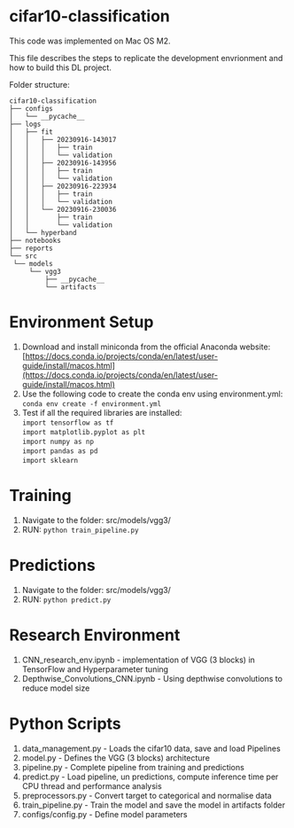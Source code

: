 # cifar10-classification

This code was implemented on Mac OS M2.

This file describes the steps to replicate the development envrionment and how to build this DL project.

Folder structure:

```
cifar10-classification
├── configs
│   └── __pycache__
├── logs
│   ├── fit
│   │   ├── 20230916-143017
│   │   │   ├── train
│   │   │   └── validation
│   │   ├── 20230916-143956
│   │   │   ├── train
│   │   │   └── validation
│   │   ├── 20230916-223934
│   │   │   ├── train
│   │   │   └── validation
│   │   └── 20230916-230036
│   │       ├── train
│   │       └── validation
│   └── hyperband
├── notebooks
├── reports
└── src
 └── models
     └── vgg3
         ├── __pycache__
         └── artifacts
```

# Environment Setup

1.  Download and install miniconda from the official Anaconda website: [https://docs.conda.io/projects/conda/en/latest/user-guide/install/macos.html](https://docs.conda.io/projects/conda/en/latest/user-guide/install/macos.html)
2.  Use the following code to create the conda env using environment.yml:  
    `conda env create -f environment.yml`
3.  Test if all the required libraries are installed:  
    `import tensorflow as tf`  
    `import matplotlib.pyplot as plt`  
    `import numpy as np`  
    `import pandas as pd`  
    `import sklearn`

# Training

1.  Navigate to the folder: src/models/vgg3/
2.  RUN: `python train_pipeline.py`

# Predictions

1.  Navigate to the folder: src/models/vgg3/
2.  RUN: `python predict.py`

# Research Environment

1.  CNN_research_env.ipynb - implementation of VGG (3 blocks) in TensorFlow and Hyperparameter tuning
2.  Depthwise_Convolutions_CNN.ipynb - Using depthwise convolutions to reduce model size

# Python Scripts

1.  data_management.py - Loads the cifar10 data, save and load Pipelines
2.  model.py - Defines the VGG (3 blocks) architecture
3.  pipeline.py - Complete pipeline from training and predictions
4.  predict.py - Load pipeline, un predictions, compute inference time per CPU thread and performance analysis
5.  preprocessors.py - Convert target to categorical and normalise data
6.  train_pipeline.py - Train the model and save the model in artifacts folder
7.  configs/config.py - Define model parameters
